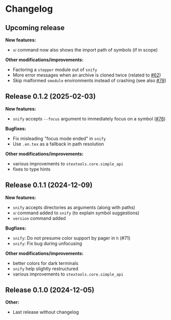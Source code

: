 # Changelog


## Upcoming release

**New features:**

* `x𝑖` command now also shows the import path of symbols (if in scope)

**Other modifications/improvements:**

* Factoring a `stepper` module out of `snify`
* More error messages when an archive is cloned twice (related to [#62](https://github.com/slatex/stextools/issues/62))
* Skip malformed `smodule` environments instead of crashing (see also [#78](https://github.com/slatex/stextools/issues/78))


## Release 0.1.2 (2025-02-03)

**New features:**

* `snify` accepts `--focus` argument to immediately focus on a symbol ([#76](https://github.com/slatex/stextools/issues/76))


**Bugfixes:**

* Fix misleading "focus mode ended" in `snify` 
* Use `.en.tex` as a fallback in path resolution


**Other modifications/improvements:**

* various improvements to `stextools.core.simple_api`
* fixes to type hints


## Release 0.1.1 (2024-12-09)

**New features:**

* `snify` accepts directories as arguments (along with paths)
* `x𝑖` command added to `snify` (to explain symbol suggestions)
* `version` command added


**Bugfixes:**

* `snify`: Do not presume color support by pager in `h` (#71)
* `snify`: Fix bug during unfocusing


**Other modifications/improvements:**

* better colors for dark terminals
* `snify` help slightly restructured
* various improvements to `stextools.core.simple_api`




## Release 0.1.0 (2024-12-05)

**Other:**

* Last release without changelog


